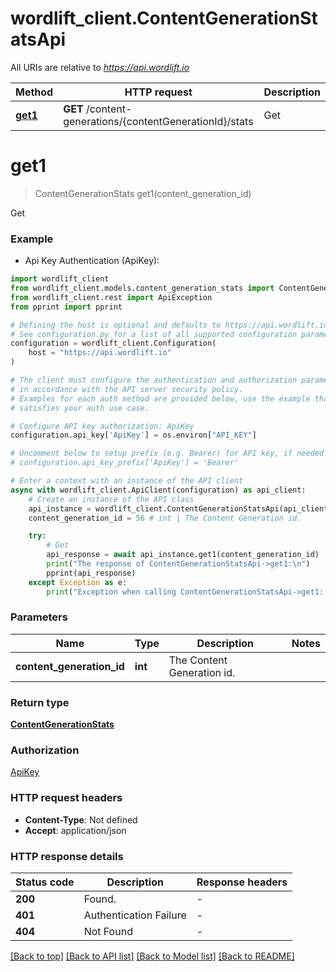 # wordlift_client.ContentGenerationStatsApi

All URIs are relative to *https://api.wordlift.io*

Method | HTTP request | Description
------------- | ------------- | -------------
[**get1**](ContentGenerationStatsApi.md#get1) | **GET** /content-generations/{contentGenerationId}/stats | Get


# **get1**
> ContentGenerationStats get1(content_generation_id)

Get

### Example

* Api Key Authentication (ApiKey):

```python
import wordlift_client
from wordlift_client.models.content_generation_stats import ContentGenerationStats
from wordlift_client.rest import ApiException
from pprint import pprint

# Defining the host is optional and defaults to https://api.wordlift.io
# See configuration.py for a list of all supported configuration parameters.
configuration = wordlift_client.Configuration(
    host = "https://api.wordlift.io"
)

# The client must configure the authentication and authorization parameters
# in accordance with the API server security policy.
# Examples for each auth method are provided below, use the example that
# satisfies your auth use case.

# Configure API key authorization: ApiKey
configuration.api_key['ApiKey'] = os.environ["API_KEY"]

# Uncomment below to setup prefix (e.g. Bearer) for API key, if needed
# configuration.api_key_prefix['ApiKey'] = 'Bearer'

# Enter a context with an instance of the API client
async with wordlift_client.ApiClient(configuration) as api_client:
    # Create an instance of the API class
    api_instance = wordlift_client.ContentGenerationStatsApi(api_client)
    content_generation_id = 56 # int | The Content Generation id.

    try:
        # Get
        api_response = await api_instance.get1(content_generation_id)
        print("The response of ContentGenerationStatsApi->get1:\n")
        pprint(api_response)
    except Exception as e:
        print("Exception when calling ContentGenerationStatsApi->get1: %s\n" % e)
```



### Parameters


Name | Type | Description  | Notes
------------- | ------------- | ------------- | -------------
 **content_generation_id** | **int**| The Content Generation id. | 

### Return type

[**ContentGenerationStats**](ContentGenerationStats.md)

### Authorization

[ApiKey](../README.md#ApiKey)

### HTTP request headers

 - **Content-Type**: Not defined
 - **Accept**: application/json

### HTTP response details

| Status code | Description | Response headers |
|-------------|-------------|------------------|
**200** | Found. |  -  |
**401** | Authentication Failure |  -  |
**404** | Not Found |  -  |

[[Back to top]](#) [[Back to API list]](../README.md#documentation-for-api-endpoints) [[Back to Model list]](../README.md#documentation-for-models) [[Back to README]](../README.md)

